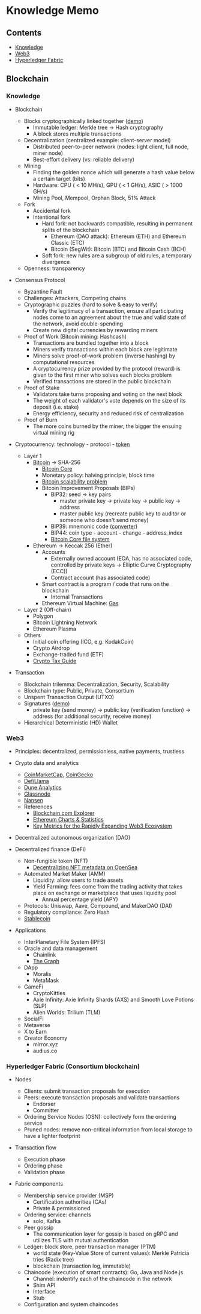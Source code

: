 # Knowledge Memo

## Contents

- [Knowledge](#knowledge)
- [Web3](#web3)
- [Hyperledger Fabric](#hyperledger-fabric-consortium-blockchain)

## Blockchain

### Knowledge

- Blockchain
  - Blocks cryptographically linked together ([demo](https://tools.superdatascience.com/blockchain/blockchain))
    - Immutable ledger: Merkle tree -> Hash cryptography
    - A block stores multiple transactions
  - Decentralization (centralized example: client-server model)
    - Distributed peer-to-peer network (nodes: light client, full node, miner node)
    - Best-effort delivery (vs: reliable delivery)
  - Mining
    - Finding the golden nonce which will generate a hash value below a certain target (bits)
    - Hardware: CPU ( < 10 MH/s), GPU ( < 1 GH/s), ASIC ( > 1000 GH/s)
    - Mining Pool, Mempool, Orphan Block, 51% Attack
  - Fork
    - Accidental fork
    - Intentional fork
      - Hard fork: not backwards compatible, resulting in permanent splits of the blockchain
        - Ethereum (DAO attack): Ethereum (ETH) and Ethereum Classic (ETC)
        - Bitcoin (SegWit): Bitcoin (BTC) and Bitcoin Cash (BCH)
      - Soft fork: new rules are a subgroup of old rules, a temporary divergence
  - Openness: transparency

- Consensus Protocol
  - Byzantine Fault
  - Challenges: Attackers, Competing chains
  - Cryptographic puzzles (hard to solve & easy to verify)
    - Verify the legitimacy of a transaction, ensure all participating nodes come to an agreement about the true and valid state of the network, avoid double-spending
    - Create new digital currencies by rewarding miners
  - Proof of Work (Bitcoin mining: Hashcash)
    - Transactions are bundled together into a block
    - Miners verify transactions within each block are legitimate
    - Miners solve proof-of-work problem (inverse hashing) by computational resources
    - A cryptocurrency prize provided by the protocol (reward) is given to the first miner who solves each blocks problem
    - Verified transactions are stored in the public blockchain
  - Proof of Stake
    - Validators take turns proposing and voting on the next block
    - The weight of each validator's vote depends on the size of its deposit (i.e. stake)
    - Energy efficiency, security and reduced risk of centralization
  - Proof of Burn
    - The more coins burned by the miner, the bigger the ensuing virtual mining rig

- Cryptocurrency: technology - protocol - [token](https://www.investopedia.com/terms/c/crypto-token.asp)
  - Layer 1
    - [Bitcoin](https://bitcoin.org/bitcoin.pdf) -> SHA-256
      - [Bitcoin Core](https://bitcoin.org/en/bitcoin-core/)
      - Monetary policy: halving principle, block time
      - [Bitcoin scalability problem](https://en.wikipedia.org/wiki/Bitcoin_scalability_problem)
      - Bitcoin Improvement Proposals (BIPs)
        - BIP32: seed -> key pairs
          - master private key -> private key -> public key -> address
          - master public key (recreate public key to auditor or someone who doesn't send money)
        - BIP39: mnemonic code ([converter](https://iancoleman.io/bip39/))
        - BIP44: coin type - account - change - address_index
        - [Bitcoin Core file system](https://github.com/bitcoin/bitcoin/blob/master/doc/files.md)
    - Ethereum -> Keccak 256 (Ether)
      - Accounts
        - Externally owned account (EOA, has no associated code, controlled by private keys -> Elliptic Curve Cryptography (ECC))
        - Contract account (has associated code)
      - Smart contract is a program / code that runs on the blockchain
        - Internal Transactions
      - Ethereum Virtual Machine: [Gas](https://ethereum.org/en/developers/docs/gas/)
  - Layer 2 (Off-chain)
    - Polygon
    - Bitcoin Lightning Network
    - Ethereum Plasma
  - Others
    - Initial coin offering (ICO, e.g. KodakCoin)
    - Crypto Airdrop
    - Exchange-traded fund (ETF)
    - [Crypto Tax Guide](https://coinledger.io/crypto-taxes)

- Transaction
  - Blockchain trilemma: Decentralization, Security, Scalability
  - Blockchain type: Public, Private, Consortium
  - Unspent Transaction Output (UTXO)
  - Signatures ([demo](https://tools.superdatascience.com/blockchain/public-private-keys/signatures))
    - private key (send money) -> public key (verification function) -> address (for additional security, receive money)
  - Hierarchical Deterministic (HD) Wallet

### Web3

- Principles: decentralized, permissionless, native payments, trustless

- Crypto data and analytics
  - [CoinMarketCap](https://coinmarketcap.com/), [CoinGecko](https://www.coingecko.com/)
  - [DefiLlama](https://defillama.com/)
  - [Dune Analytics](https://dune.com/browse/dashboards)
  - [Glassnode](https://studio.glassnode.com/)
  - [Nansen](https://pro.nansen.ai/)
  - References
    - [Blockchain.com Explorer](https://www.blockchain.com/explorer)
    - [Ethereum Charts & Statistics](https://etherscan.io/charts)
    - [Key Metrics for the Rapidly Expanding Web3 Ecosystem](https://blog.chain.link/web3-metrics/)

- Decentralized autonomous organization (DAO)

- Decentralized finance (DeFi)
  - Non-fungible token (NFT)
    - [Decentralizing NFT metadata on OpenSea](https://opensea.io/blog/announcements/decentralizing-nft-metadata-on-opensea/)
  - Automated Market Maker (AMM)
    - Liquidity: allow users to trade assets
    - Yield Farming: fees come from the trading activity that takes place on exchange or marketplace that uses liquidity pool
      - Annual percentage yield (APY)
  - Protocols: Uniswap, Aave, Compound, and MakerDAO (DAI)
  - Regulatory compliance: Zero Hash
  - [Stablecoin](https://academy.binance.com/en/glossary/stablecoin)

- Applications
  - InterPlanetary File System (IPFS)
  - Oracle and data management
    - Chainlink
    - [The Graph](https://github.com/graphprotocol/graph-node)
  - DApp
    - Moralis
    - MetaMask
  - GameFi
    - CryptoKitties
    - Axie Infinity: Axie Infinity Shards (AXS) and Smooth Love Potions (SLP)
    - Alien Worlds: Trilium (TLM)
  - SocialFi
  - Metaverse
  - X to Earn
  - Creator Economy
    - mirror.xyz
    - audius.co

### Hyperledger Fabric (Consortium blockchain)

- Nodes
  - Clients: submit transaction proposals for execution
  - Peers: execute transaction proposals and validate transactions
    - Endorser
    - Committer
  - Ordering Service Nodes (OSN): collectively form the ordering service
  - Pruned nodes: remove non-critical information from local storage to have a lighter footprint

- Transaction flow
  - Execution phase
  - Ordering phase
  - Validation phase

- Fabric components
  - Membership service provider (MSP)
    - Certification authorities (CAs)
    - Private & permissioned
  - Ordering service: channels
    - solo, Kafka
  - Peer gossip
    - The communication layer for gossip is based on gRPC and utilizes TLS with mutual authentication
  - Ledger: block store, peer transaction manager (PTM)
    - world state (Key-Value Store of current values): Merkle Patricia tries (Radix tree)
    - blockchain (transaction log, immutable)
  - Chaincode (execution of smart contracts): Go, Java and Node.js
    - Channel: indentify each of the chaincode in the network
    - Shim API
    - Interface
    - Stub
  - Configuration and system chaincodes
